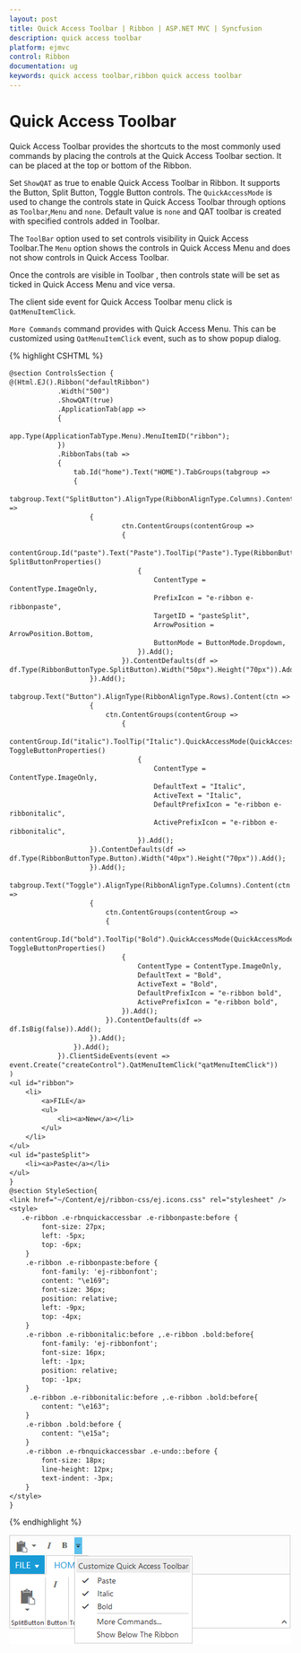 ```yaml
---
layout: post
title: Quick Access Toolbar | Ribbon | ASP.NET MVC | Syncfusion
description: quick access toolbar
platform: ejmvc
control: Ribbon
documentation: ug
keywords: quick access toolbar,ribbon quick access toolbar
---
```


# Quick Access Toolbar

Quick Access Toolbar provides the shortcuts to the most commonly used commands by placing the controls at the Quick Access Toolbar section. It can be placed at the top or bottom of the Ribbon.

Set `ShowQAT` as true to enable Quick Access Toolbar in Ribbon. It supports the Button, Split Button, Toggle Button controls. The `QuickAccessMode` is used to change the controls state in Quick Access Toolbar through options as `Toolbar`,`Menu` and `none`. Default value is `none` and QAT toolbar is created with specified controls added in Toolbar.

The `ToolBar` option used to set controls visibility in Quick Access Toolbar.The `Menu` option shows the controls in Quick Access Menu and does not show controls in Quick Access Toolbar.

Once the controls are visible in Toolbar , then controls state will be set as ticked in Quick Access Menu and vice versa.

The client side event for Quick Access Toolbar menu click is ` QatMenuItemClick`.

`More Commands` command provides with Quick Access Menu. This can be customized using `QatMenuItemClick` event, such as to show popup dialog. 

{% highlight CSHTML %}

    @section ControlsSection {
    @(Html.EJ().Ribbon("defaultRibbon")
                .Width("500")
                .ShowQAT(true)
                .ApplicationTab(app =>
                {
                    app.Type(ApplicationTabType.Menu).MenuItemID("ribbon");
                })
                .RibbonTabs(tab =>
                {
                    tab.Id("home").Text("HOME").TabGroups(tabgroup =>
                    {
                        tabgroup.Text("SplitButton").AlignType(RibbonAlignType.Columns).Content(ctn =>
                        {
                                ctn.ContentGroups(contentGroup =>
                                {
                                    contentGroup.Id("paste").Text("Paste").ToolTip("Paste").Type(RibbonButtonType.SplitButton).QuickAccessMode(QuickAccessMode.ToolBar).SplitButtonSettings(new SplitButtonProperties()
                                    {
                                        ContentType = ContentType.ImageOnly,
                                        PrefixIcon = "e-ribbon e-ribbonpaste",
                                        TargetID = "pasteSplit",
                                        ArrowPosition = ArrowPosition.Bottom,
                                        ButtonMode = ButtonMode.Dropdown,
                                    }).Add();
                                }).ContentDefaults(df => df.Type(RibbonButtonType.SplitButton).Width("50px").Height("70px")).Add();                            
                        }).Add();
                        tabgroup.Text("Button").AlignType(RibbonAlignType.Rows).Content(ctn =>
                        {
                            ctn.ContentGroups(contentGroup =>
                                {
                                    contentGroup.Id("italic").ToolTip("Italic").QuickAccessMode(QuickAccessMode.ToolBar).Type(RibbonButtonType.ToggleButton).ToggleButtonSettings(new ToggleButtonProperties()
                                    {
                                        ContentType = ContentType.ImageOnly,
                                        DefaultText = "Italic",
                                        ActiveText = "Italic",
                                        DefaultPrefixIcon = "e-ribbon e-ribbonitalic",
                                        ActivePrefixIcon = "e-ribbon e-ribbonitalic",                                        
                                    }).Add();
                        }).ContentDefaults(df => df.Type(RibbonButtonType.Button).Width("40px").Height("70px")).Add();
                        }).Add();
                        tabgroup.Text("Toggle").AlignType(RibbonAlignType.Columns).Content(ctn =>
                        {
                            ctn.ContentGroups(contentGroup =>
                            {
                                contentGroup.Id("bold").ToolTip("Bold").QuickAccessMode(QuickAccessMode.ToolBar).Type(RibbonButtonType.ToggleButton).ToggleButtonSettings(new ToggleButtonProperties()
                                {
                                    ContentType = ContentType.ImageOnly,
                                    DefaultText = "Bold",
                                    ActiveText = "Bold",
                                    DefaultPrefixIcon = "e-ribbon bold",
                                    ActivePrefixIcon = "e-ribbon bold",
                                }).Add();
                            }).ContentDefaults(df => df.IsBig(false)).Add();                                                
                        }).Add();
                    }).Add();
                }).ClientSideEvents(event => event.Create("createControl").QatMenuItemClick("qatMenuItemClick"))
    )
    <ul id="ribbon">
        <li>
            <a>FILE</a>
            <ul>
                <li><a>New</a></li>
            </ul>
        </li>
    </ul>
    <ul id="pasteSplit">
        <li><a>Paste</a></li>
    </ul>
    }
    @section StyleSection{
    <link href="~/Content/ej/ribbon-css/ej.icons.css" rel="stylesheet" />
    <style>
       .e-ribbon .e-rbnquickaccessbar .e-ribbonpaste:before {
            font-size: 27px;
            left: -5px;
            top: -6px;
        }
        .e-ribbon .e-ribbonpaste:before {
            font-family: 'ej-ribbonfont';
            content: "\e169";
            font-size: 36px;
            position: relative;
            left: -9px;
            top: -4px;
        }
        .e-ribbon .e-ribbonitalic:before ,.e-ribbon .bold:before{
            font-family: 'ej-ribbonfont';
            font-size: 16px;
            left: -1px;
            position: relative;
            top: -1px;
        }
         .e-ribbon .e-ribbonitalic:before ,.e-ribbon .bold:before{
            content: "\e163";
        }
        .e-ribbon .bold:before {
            content: "\e15a";
        }
        .e-ribbon .e-rbnquickaccessbar .e-undo::before {
            font-size: 18px;
            line-height: 12px;
            text-indent: -3px;
        }    
    </style>
    }

{% endhighlight %}

![](Quick-Access-Toolbar_images/Quick-Access-Toolbar_img1.png)
